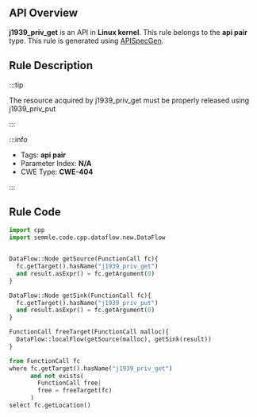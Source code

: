 ---
---


## API Overview
**j1939_priv_get** is an API in **Linux kernel**. This rule belongs to the **api pair** type. This rule is generated using [APISpecGen](../../tools/APISpecGen).
## Rule Description

:::tip

The resource acquired by j1939_priv_get must be properly released using j1939_priv_put

:::

:::info

- Tags: **api pair**
- Parameter Index: **N/A**
- CWE Type: **CWE-404**

:::

## Rule Code
```python
import cpp
import semmle.code.cpp.dataflow.new.DataFlow


DataFlow::Node getSource(FunctionCall fc){
  fc.getTarget().hasName("j1939_priv_get")
  and result.asExpr() = fc.getArgument(0)
}

DataFlow::Node getSink(FunctionCall fc){
  fc.getTarget().hasName("j1939_priv_put")
  and result.asExpr() = fc.getArgument(0)
}

FunctionCall freeTarget(FunctionCall malloc){
  DataFlow::localFlow(getSource(malloc), getSink(result))
}

from FunctionCall fc
where fc.getTarget().hasName("j1939_priv_get")
      and not exists(
        FunctionCall free| 
        free = freeTarget(fc)
      )
select fc.getLocation()

    
```